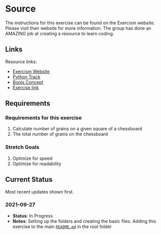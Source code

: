 # Source

The instructions for this exercise can be found on the Exercism website. Please visit their website for more information. The group has done an AMAZING job at creating a resource to learn coding.

## Links

Resource links:

- [Exercism Website](https://exercism.org/)
- [Python Track](https://exercism.org/tracks/python)
- [Bools Concept](https://exercism.org/tracks/python/concepts/basics)
- [Exercise link](https://exercism.org/tracks/python/exercises/grains)

## Requirements

### Requirements for this exercise

1. Calculate number of grains on a given square of a chessboard
2. The total number of grains on the chessboard

### Stretch Goals

1. Optimize for speed
2. Optimize for readability

## Current Status

Most recent updates shown first.

### 2021-09-27

- **Status**: In Progress
- **Notes**: Setting up the folders and creating the basic files. Adding this exercise to the main [`README.md`](../README.md) in the root folder
